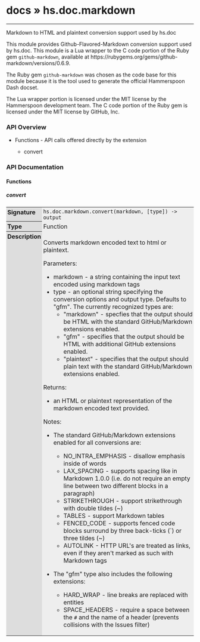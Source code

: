# [docs](index.md) » hs.doc.markdown
---

Markdown to HTML and plaintext conversion support used by hs.doc

This module provides Github-Flavored-Markdown conversion support used by hs.doc.  This module is a Lua wrapper to the C code portion of the Ruby gem `github-markdown`, available at https://rubygems.org/gems/github-markdown/versions/0.6.9.

The Ruby gem `github-markdown` was chosen as the code base for this module because it is the tool used to generate the official Hammerspoon Dash docset.

The Lua wrapper portion is licensed under the MIT license by the Hammerspoon development team.  The C code portion of the Ruby gem is licensed under the MIT license by GitHub, Inc.

<style type="text/css">
	a { text-decoration: none; }
	a:hover { text-decoration: underline; }
	th { background-color: #DDDDDD; vertical-align: top; padding: 3px; }
	td { width: 100%; background-color: #EEEEEE; vertical-align: top; padding: 3px; }
	table { width: 100% ; border: 1px solid #0; text-align: left; }
	section > table table td { width: 0; }
</style>
<link rel="stylesheet" href="../../css/docs.css" type="text/css" media="screen" />
<h3>API Overview</h3>
<ul>
<li>Functions - API calls offered directly by the extension</li>
  <ul>
	<li><a href="#convert">convert</a></li>
  </ul>
</ul>
<h3>API Documentation</h3>
<h4 class="documentation-section">Functions</h4>
  <section id="convert">
	<h5><a href="#convert">convert</a></h5>
	<table>
	  <tr>
		<th>Signature</th>
		<td><code>hs.doc.markdown.convert(markdown, [type]) -&gt; output</code></td>
	  </tr>
	  <tr>
		<th>Type</th>
		<td>Function</td>
	  </tr>
	  <tr>
		<th>Description</th>
		<td><p>Converts markdown encoded text to html or plaintext.</p>
<p>Parameters:</p>
<ul>
<li>markdown - a string containing the input text encoded using markdown tags</li>
<li>type     - an optional string specifying the conversion options and output type.  Defaults to "gfm".  The currently recognized types are:<ul>
<li>"markdown"  - specfies that the output should be HTML with the standard GitHub/Markdown extensions enabled.</li>
<li>"gfm"       - specifies that the output should be HTML with additional GitHub extensions enabled.</li>
<li>"plaintext" - specifies that the output should plain text with the standard GitHub/Markdown extensions enabled.</li>
</ul>
</li>
</ul>
<p>Returns:</p>
<ul>
<li>an HTML or plaintext representation of the markdown encoded text provided.</li>
</ul>
<p>Notes:</p>
<ul>
<li><p>The standard GitHub/Markdown extensions enabled for all conversions are:</p>
<ul>
<li>NO_INTRA_EMPHASIS -  disallow emphasis inside of words</li>
<li>LAX_SPACING       - supports spacing like in Markdown 1.0.0 (i.e. do not require an empty line between two different blocks in a paragraph)</li>
<li>STRIKETHROUGH     - support strikethrough with double tildes (~)</li>
<li>TABLES            - support Markdown tables</li>
<li>FENCED_CODE       - supports fenced code blocks surround by three back-ticks (`) or three tildes (~)</li>
<li>AUTOLINK          - HTTP URL's are treated as links, even if they aren't marked as such with Markdown tags</li>
</ul>
</li>
<li><p>The "gfm" type also includes the following extensions:</p>
<ul>
<li>HARD_WRAP     - line breaks are replaced with <br> entities</li>
<li>SPACE_HEADERS - require a space between the <code>#</code> and the name of a header (prevents collisions with the Issues filter)</li>
</ul>
</li>
</ul>
</td>
	  </tr>
	</table>
  </section>
